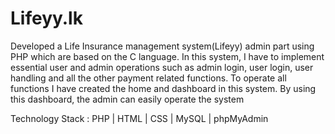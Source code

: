 # Lifeyy.lk

Developed a Life Insurance management system(Lifeyy) admin part using PHP which are based on the C language. 
In this system, I have to implement essential user and admin operations such as admin login, user login, user handling and all the other payment related functions. 
To operate all functions I have created the home and dashboard in this system. By using this dashboard, the admin can easily operate the system

Technology Stack :
PHP | HTML | CSS | MySQL | phpMyAdmin
